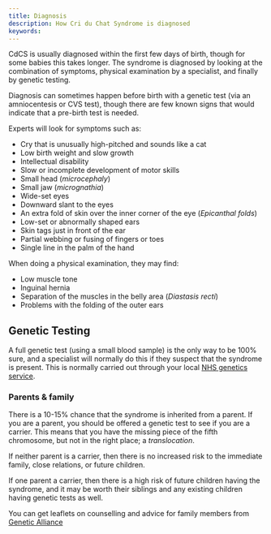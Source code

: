```yaml
---
title: Diagnosis
description: How Cri du Chat Syndrome is diagnosed
keywords:
---
```


CdCS is usually diagnosed within the first few days of birth, though for some babies this takes longer. The syndrome is diagnosed by looking at the combination of symptoms, physical examination by a specialist, and finally by genetic testing.

Diagnosis can sometimes happen before birth with a genetic test (via an amniocentesis or CVS test), though there are few known signs that would indicate that a pre-birth test is needed.

Experts will look for symptoms such as:

* Cry that is unusually high-pitched and sounds like a cat
* Low birth weight and slow growth
* Intellectual disability
* Slow or incomplete development of motor skills
* Small head (*microcephaly*)
* Small jaw (*micrognathia*)
* Wide-set eyes
* Downward slant to the eyes
* An extra fold of skin over the inner corner of the eye (*Epicanthal folds*)
* Low-set or abnormally shaped ears
* Skin tags just in front of the ear
* Partial webbing or fusing of fingers or toes
* Single line in the palm of the hand

When doing a physical examination, they may find:

* Low muscle tone
* Inguinal hernia
* Separation of the muscles in the belly area (*Diastasis recti*)
* Problems with the folding of the outer ears

## Genetic Testing

A full genetic test (using a small blood sample) is the only way to be 100% sure, and a specialist will normally do this if they suspect that the syndrome is present. This is normally carried out through your local [NHS genetics service](http://www.geneticalliance.org.uk/services.htm).

### Parents &amp; family

There is a 10-15% chance that the syndrome is inherited from a parent. If you are a parent, you should be offered a genetic test to see if you are a carrier. This means that you have the missing piece of the fifth chromosome, but not in the right place; a *translocation*.

If neither parent is a carrier, then there is no increased risk to the immediate family, close relations, or future children.

If one parent a carrier, then there is a high risk of future children having the syndrome, and it may be worth their siblings and any existing children having genetic tests as well.

You can get leaflets on counselling and advice for family members from [Genetic Alliance](http://www.geneticalliance.org.uk/publications_patients.htm)